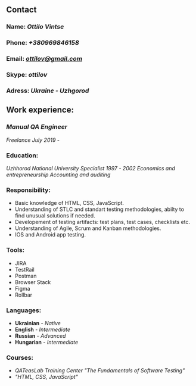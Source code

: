 ## Contact

### **Name:** _Ottilo Vintse_

### **Phone:** _+380969846158_

### **Email:** *ottilov@gmail.com*

### **Skype:** _ottilov_

### **Adress:** _Ukraine - Uzhgorod_

## Work experience:

### _Manual QA Engineer_

_Freelance_
_July 2019 -_

### Education:

_Uzhhorod National University_
_Specialist_
_1997 - 2002_
_Economics and entrepreneurship_
_Accounting and auditing_

### Responsibility:

- Basic knowledge of HTML, CSS, JavaScript.
- Understanding of STLC and standart testing methodologies, abilty to find unusual solutions if needed.
- Developement of testing artifacts: test plans, test cases, checklists etc.
- Understanding of Agile, Scrum and Kanban methodologies.
- IOS and Android app testing.

### Tools:

- JIRA
- TestRail
- Postman
- Browser Stack
- Figma
- Rollbar

### Languages:

- **Ukrainian** - _Native_
- **English** - _Intermediate_
- **Russian** - _Advanced_
- **Hungarian** - _Intermediate_

### Courses:

- _QATeasLab Training Center "The Fundamentals of Software Testing"_
- _"HTML, CSS, JavaScript"_
